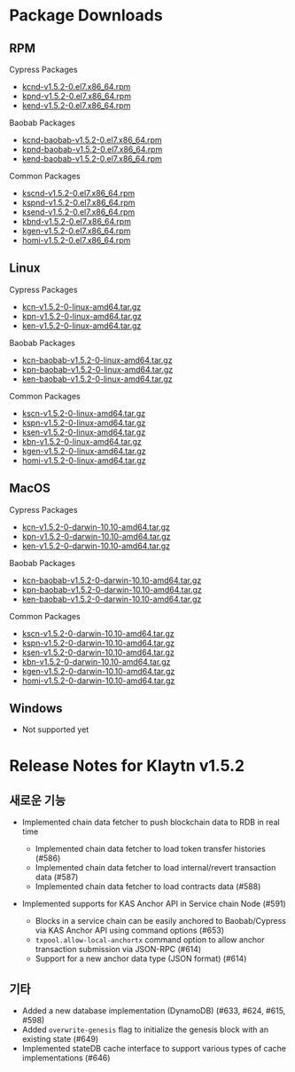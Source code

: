 # Package Downloads <a id="package-downloads"></a>

## RPM <a id="rpm"></a>

Cypress Packages
- [kcnd-v1.5.2-0.el7.x86_64.rpm](http://packages.klaytn.net/klaytn/v1.5.2/kcnd-v1.5.2-0.el7.x86_64.rpm)
- [kpnd-v1.5.2-0.el7.x86_64.rpm](http://packages.klaytn.net/klaytn/v1.5.2/kpnd-v1.5.2-0.el7.x86_64.rpm)
- [kend-v1.5.2-0.el7.x86_64.rpm](http://packages.klaytn.net/klaytn/v1.5.2/kend-v1.5.2-0.el7.x86_64.rpm)

Baobab Packages
- [kcnd-baobab-v1.5.2-0.el7.x86_64.rpm](http://packages.klaytn.net/klaytn/v1.5.2/kcnd-baobab-v1.5.2-0.el7.x86_64.rpm)
- [kpnd-baobab-v1.5.2-0.el7.x86_64.rpm](http://packages.klaytn.net/klaytn/v1.5.2/kpnd-baobab-v1.5.2-0.el7.x86_64.rpm)
- [kend-baobab-v1.5.2-0.el7.x86_64.rpm](http://packages.klaytn.net/klaytn/v1.5.2/kend-baobab-v1.5.2-0.el7.x86_64.rpm)

Common Packages
- [kscnd-v1.5.2-0.el7.x86_64.rpm](http://packages.klaytn.net/klaytn/v1.5.2/kscnd-v1.5.2-0.el7.x86_64.rpm)
- [kspnd-v1.5.2-0.el7.x86_64.rpm](http://packages.klaytn.net/klaytn/v1.5.2/kspnd-v1.5.2-0.el7.x86_64.rpm)
- [ksend-v1.5.2-0.el7.x86_64.rpm](http://packages.klaytn.net/klaytn/v1.5.2/ksend-v1.5.2-0.el7.x86_64.rpm)
- [kbnd-v1.5.2-0.el7.x86_64.rpm](http://packages.klaytn.net/klaytn/v1.5.2/kbnd-v1.5.2-0.el7.x86_64.rpm)
- [kgen-v1.5.2-0.el7.x86_64.rpm](http://packages.klaytn.net/klaytn/v1.5.2/kgen-v1.5.2-0.el7.x86_64.rpm)
- [homi-v1.5.2-0.el7.x86_64.rpm](http://packages.klaytn.net/klaytn/v1.5.2/homi-v1.5.2-0.el7.x86_64.rpm)

## Linux <a id="linux"></a>

Cypress Packages
- [kcn-v1.5.2-0-linux-amd64.tar.gz](http://packages.klaytn.net/klaytn/v1.5.2/kcn-v1.5.2-0-linux-amd64.tar.gz)
- [kpn-v1.5.2-0-linux-amd64.tar.gz](http://packages.klaytn.net/klaytn/v1.5.2/kpn-v1.5.2-0-linux-amd64.tar.gz)
- [ken-v1.5.2-0-linux-amd64.tar.gz](http://packages.klaytn.net/klaytn/v1.5.2/ken-v1.5.2-0-linux-amd64.tar.gz)

Baobab Packages
- [kcn-baobab-v1.5.2-0-linux-amd64.tar.gz](http://packages.klaytn.net/klaytn/v1.5.2/kcn-baobab-v1.5.2-0-linux-amd64.tar.gz)
- [kpn-baobab-v1.5.2-0-linux-amd64.tar.gz](http://packages.klaytn.net/klaytn/v1.5.2/kpn-baobab-v1.5.2-0-linux-amd64.tar.gz)
- [ken-baobab-v1.5.2-0-linux-amd64.tar.gz](http://packages.klaytn.net/klaytn/v1.5.2/ken-baobab-v1.5.2-0-linux-amd64.tar.gz)

Common Packages
- [kscn-v1.5.2-0-linux-amd64.tar.gz](http://packages.klaytn.net/klaytn/v1.5.2/kscn-v1.5.2-0-linux-amd64.tar.gz)
- [kspn-v1.5.2-0-linux-amd64.tar.gz](http://packages.klaytn.net/klaytn/v1.5.2/kspn-v1.5.2-0-linux-amd64.tar.gz)
- [ksen-v1.5.2-0-linux-amd64.tar.gz](http://packages.klaytn.net/klaytn/v1.5.2/ksen-v1.5.2-0-linux-amd64.tar.gz)
- [kbn-v1.5.2-0-linux-amd64.tar.gz](http://packages.klaytn.net/klaytn/v1.5.2/kbn-v1.5.2-0-linux-amd64.tar.gz)
- [kgen-v1.5.2-0-linux-amd64.tar.gz](http://packages.klaytn.net/klaytn/v1.5.2/kgen-v1.5.2-0-linux-amd64.tar.gz)
- [homi-v1.5.2-0-linux-amd64.tar.gz](http://packages.klaytn.net/klaytn/v1.5.2/homi-v1.5.2-0-linux-amd64.tar.gz)

## MacOS <a id="macos"></a>

Cypress Packages
- [kcn-v1.5.2-0-darwin-10.10-amd64.tar.gz](http://packages.klaytn.net/klaytn/v1.5.2/kcn-v1.5.2-0-darwin-10.10-amd64.tar.gz)
- [kpn-v1.5.2-0-darwin-10.10-amd64.tar.gz](http://packages.klaytn.net/klaytn/v1.5.2/kpn-v1.5.2-0-darwin-10.10-amd64.tar.gz)
- [ken-v1.5.2-0-darwin-10.10-amd64.tar.gz](http://packages.klaytn.net/klaytn/v1.5.2/ken-v1.5.2-0-darwin-10.10-amd64.tar.gz)

Baobab Packages
- [kcn-baobab-v1.5.2-0-darwin-10.10-amd64.tar.gz](http://packages.klaytn.net/klaytn/v1.5.2/kcn-baobab-v1.5.2-0-darwin-10.10-amd64.tar.gz)
- [kpn-baobab-v1.5.2-0-darwin-10.10-amd64.tar.gz](http://packages.klaytn.net/klaytn/v1.5.2/kpn-baobab-v1.5.2-0-darwin-10.10-amd64.tar.gz)
- [ken-baobab-v1.5.2-0-darwin-10.10-amd64.tar.gz](http://packages.klaytn.net/klaytn/v1.5.2/ken-baobab-v1.5.2-0-darwin-10.10-amd64.tar.gz)

Common Packages
- [kscn-v1.5.2-0-darwin-10.10-amd64.tar.gz](http://packages.klaytn.net/klaytn/v1.5.2/kscn-v1.5.2-0-darwin-10.10-amd64.tar.gz)
- [kspn-v1.5.2-0-darwin-10.10-amd64.tar.gz](http://packages.klaytn.net/klaytn/v1.5.2/kspn-v1.5.2-0-darwin-10.10-amd64.tar.gz)
- [ksen-v1.5.2-0-darwin-10.10-amd64.tar.gz](http://packages.klaytn.net/klaytn/v1.5.2/ksen-v1.5.2-0-darwin-10.10-amd64.tar.gz)
- [kbn-v1.5.2-0-darwin-10.10-amd64.tar.gz](http://packages.klaytn.net/klaytn/v1.5.2/kbn-v1.5.2-0-darwin-10.10-amd64.tar.gz)
- [kgen-v1.5.2-0-darwin-10.10-amd64.tar.gz](http://packages.klaytn.net/klaytn/v1.5.2/kgen-v1.5.2-0-darwin-10.10-amd64.tar.gz)
- [homi-v1.5.2-0-darwin-10.10-amd64.tar.gz](http://packages.klaytn.net/klaytn/v1.5.2/homi-v1.5.2-0-darwin-10.10-amd64.tar.gz)


## Windows <a id="windows"></a>

- Not supported yet


# Release Notes for Klaytn v1.5.2 <a id="release-notes-for-klaytn-v1-5-2"></a>

## 새로운 기능
- Implemented chain data fetcher to push blockchain data to RDB in real time
  - Implemented chain data fetcher to load token transfer histories (#586)
  - Implemented chain data fetcher to load internal/revert transaction data (#587)
  - Implemented chain data fetcher to load contracts data (#588)

- Implemented supports for KAS Anchor API in Service chain Node (#591)
  - Blocks in a service chain can be easily anchored to Baobab/Cypress via KAS Anchor API using command options (#653)
  - `txpool.allow-local-anchortx` command option to allow anchor transaction submission via JSON-RPC (#614)
  - Support for a new anchor data type (JSON format) (#614)

## 기타
- Added a new database implementation (DynamoDB) (#633, #624, #615, #598)
- Added `overwrite-genesis` flag to initialize the genesis block with an existing state (#649)
- Implemented stateDB cache interface to support various types of cache implementations (#646)
